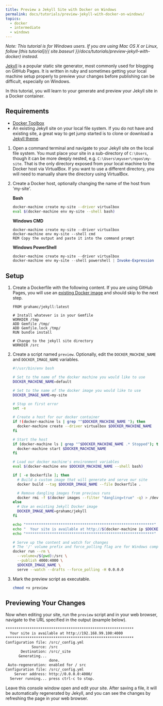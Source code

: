 ```yaml
---
title: Preview a Jekyll Site with Docker on Windows
permalink: docs/tutorials/preview-jekyll-with-docker-on-windows/
topics:
  - docker
  - intermediate
  - windows
---
```


*Note: This tutorial is for Windows users. If you are using Mac OS X or Linux, follow
[this tutorial]({{ site.baseurl }}/docs/tutorials/preview-jekyll-with-docker) instead.*

[Jekyll][jekyll] is a popular static site generator, most commonly used for blogging on GitHub Pages.
It is written in ruby and sometimes getting your local machine setup properly to preview your
changes before publishing can be difficult, especially on Windows.

In this tutorial, you will learn to your generate and preview your Jekyll site in a Docker container.

[jekyll]: https://jekyllrb.com/

## <a name="requirements"></a> Requirements
* [Docker Toolbox][docker-toolbox]
* An existing Jekyll site on your local file system. If you do not have
  and existing site, a great way to get jump started is to clone or download a
  [Jekyll theme][jekyll-themes].

[docker-toolbox]: https://www.docker.com/toolbox
[jekyll-themes]: https://github.com/jekyll/jekyll/wiki/Themes

1. Open a command terminal and navigate to your Jekyll site on the local file system.
    You must place your site in a sub-directory of `C:\Users`,
    though it can be more deeply nested, e.g. `C:\Users\myuser\repos\my-site`.
    That is the only directory exposed from your local machine
    to the Docker host via VirtualBox. If you want to use a different directory, you will
    need to manually share the directory using VirtualBox.
2. Create a Docker host, optionally changing the name of the host from 'my-site'.

    **Bash**

    ```bash
    docker-machine create my-site --driver virtualbox
    eval $(docker-machine env my-site --shell bash)
    ```

    **Windows CMD**

    ```
    docker-machine create my-site --driver virtualbox
    docker-machine env my-site --shell cmd
    REM Copy the output and paste it into the command prompt
    ```

    **Windows PowerShell**

    ```powershell
    docker-machine create my-site --driver virtualbox
    docker-machine env my-site --shell powershell | Invoke-Expression
    ```
## <a name="setup"></a> Setup

1. Create a Dockerfile with the following content. If you are using GitHub Pages,
    you will use an [existing Docker image][jekyll-image] and should skip to the next step.

    ```
    FROM grahamc/jekyll:latest

    # Install whatever is in your Gemfile
    WORKDIR /tmp
    ADD Gemfile /tmp/
    ADD Gemfile.lock /tmp/
    RUN bundle install

    # Change to the jekyll site directory
    WORKDIR /src
    ```
2. Create a script named `preview`. Optionally, edit the
    `DOCKER_MACHINE_NAME` and `DOCKER_IMAGE_NAME` variables.

    ```bash
    #!/usr/bin/env bash

    # Set to the name of the docker machine you would like to use
    DOCKER_MACHINE_NAME=default

    # Set to the name of the docker image you would like to use
    DOCKER_IMAGE_NAME=my-site

    # Stop on first error
    set -e

    # Create a host for our docker container
    if !(docker-machine ls | grep "^$DOCKER_MACHINE_NAME "); then
      docker-machine create --driver virtualbox $DOCKER_MACHINE_NAME
    fi

    # Start the host
    if (docker-machine ls | grep "^$DOCKER_MACHINE_NAME .* Stopped"); then
      docker-machine start $DOCKER_MACHINE_NAME
    fi

    # Load our docker machine's environment variables
    eval $(docker-machine env $DOCKER_MACHINE_NAME --shell bash)

    if [ -e Dockerfile ]; then
      # Build a custom image that will generate and serve our site
      docker build --tag $DOCKER_IMAGE_NAME --file Dockerfile .

      # Remove dangling images from previous runs
      docker rmi -f $(docker images --filter "dangling=true" -q) > /dev/null 2>&1 || true
    else
      # Use an existing Jekyll Docker image
      DOCKER_IMAGE_NAME=grahamc/jekyll
    fi

    echo "***********************************************************"
    echo "  Your site is available at http://$(docker-machine ip $DOCKER_MACHINE_NAME):4000"
    echo "***********************************************************"

    # Serve up the content and watch for changes
    # The '/' volume prefix and force_polling flag are for Windows compatibility
    docker run --rm \
      --volume=/$(pwd):/src \
      --publish 4000:4000 \
      $DOCKER_IMAGE_NAME \
      serve --watch --drafts --force_polling -H 0.0.0.0
    ```
3. Mark the preview script as executable.

    ```bash
    chmod +x preview
    ```

[jekyll-image]: https://hub.docker.com/r/grahamc/jekyll/

## <a name="preview"></a> Previewing Your Changes
Now when editing your site, run the `preview` script and in your web browser,
navigate to the URL specified in the output (example below).

```bash
***********************************************************
  Your site is available at http://192.168.99.100:4000
***********************************************************
Configuration file: /src/_config.yml
            Source: /src
       Destination: /src/_site
      Generating...
                    done.
 Auto-regeneration: enabled for / src
Configuration file: /src/_config.yml
    Server address: http://0.0.0.0:4000/
  Server running... press ctrl-c to stop.
```

Leave this console window open and edit your site. After saving a file, it will be
automatically regenerated by Jekyll, and you can see the changes by refreshing the
page in your web browser.
